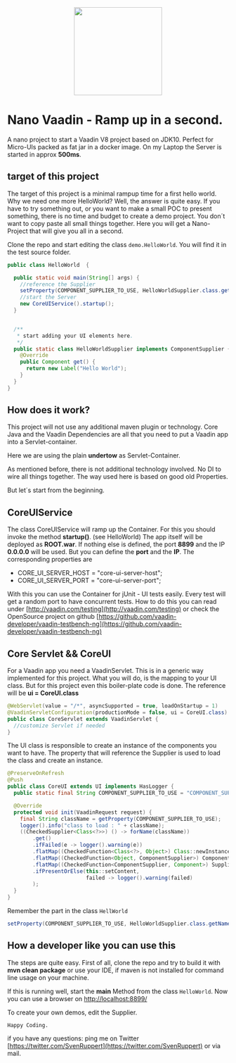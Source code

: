 
<center>
<a href="https://vaadin.com">
 <img src="https://vaadin.com/images/hero-reindeer.svg" width="200" height="200" /></a>
</center>


# Nano Vaadin - Ramp up in a second.
A nano project to start a Vaadin V8 project based on JDK10. 
Perfect for Micro-UIs packed as fat jar in a docker image.
On my Laptop the Server is started in approx **500ms**.

## target of this project
The target of this project is a minimal rampup time for a first hello world.
Why we need one more HelloWorld? Well, the answer is quite easy. 
If you have to try something out, or you want to make a small POC to present something,
there is no time and budget to create a demo project.
You don´t want to copy paste all small things together.
Here you will get a Nano-Project that will give you all in a second.

Clone the repo and start editing the class ```demo.HelloWorld```. 
You will find it in the test source folder.

````java
public class HelloWorld  {

  public static void main(String[] args) {
    //reference the Supplier
    setProperty(COMPONENT_SUPPLIER_TO_USE, HelloWorldSupplier.class.getName());
    //start the Server
    new CoreUIService().startup();
  }


  /**
   * start adding your UI elements here.
   */
  public static class HelloWorldSupplier implements ComponentSupplier {
    @Override
    public Component get() {
      return new Label("Hello World");
    }
  }
}
````

## How does it work?
This project will not use any additional maven plugin or technology.
Core Java and the Vaadin Dependencies are all that you need to put 
a Vaadin app into a Servlet-container.

Here we are using the plain **undertow** as Servlet-Container.

As mentioned before, there is not additional technology involved.
No DI to wire all things together. The way used here is based on good old Properties.

But let´s start from the beginning.

## CoreUIService
The class CoreUIService will ramp up the Container. For this you should invoke the 
method **startup()**. (see HelloWorld)
The app itself will be deployed as **ROOT.war**.
If nothing else is defined, the port **8899** and the IP **0.0.0.0** will be used.
But you can define the **port** and the **IP**. The corresponding 
properties are
 * CORE_UI_SERVER_HOST = "core-ui-server-host";
 * CORE_UI_SERVER_PORT = "core-ui-server-port";

With this you can use the Container for jUnit - UI tests easily. 
Every test will get a random port to have concurrent tests.
How to do this you can read under [http://vaadin.com/testing](http://vaadin.com/testing)
or check the OpenSource project 
on github [https://github.com/vaadin-developer/vaadin-testbench-ng](https://github.com/vaadin-developer/vaadin-testbench-ng)

## Core Servlet && CoreUI
For a Vaadin app you need a VaadinServlet. This is in a generic way implemented for this project.
What you will do, is the mapping to your UI class. But for this project even this boiler-plate code is done.
The reference will be **ui = CoreUI.class**

```java
@WebServlet(value = "/*", asyncSupported = true, loadOnStartup = 1)
@VaadinServletConfiguration(productionMode = false, ui = CoreUI.class)
public class CoreServlet extends VaadinServlet {
  //customize Servlet if needed
}
```

The UI class is responsible to create an instance of the components you want to have.
The property that will reference the Supplier<Compinent> is used to load the class and create an instance.

```java
@PreserveOnRefresh
@Push
public class CoreUI extends UI implements HasLogger {
  public static final String COMPONENT_SUPPLIER_TO_USE = "COMPONENT_SUPPLIER_TO_USE";

  @Override
  protected void init(VaadinRequest request) {
    final String className = getProperty(COMPONENT_SUPPLIER_TO_USE);
    logger().info("class to load : " + className);
    ((CheckedSupplier<Class<?>>) () -> forName(className))
        .get()
        .ifFailed(e -> logger().warning(e))
        .flatMap((CheckedFunction<Class<?>, Object>) Class::newInstance)
        .flatMap((CheckedFunction<Object, ComponentSupplier>) ComponentSupplier.class::cast)
        .flatMap((CheckedFunction<ComponentSupplier, Component>) Supplier::get)
        .ifPresentOrElse(this::setContent,
                         failed -> logger().warning(failed)
        );
  }
}
```

Remember the part in the class ```HellWorld``` 

```java
setProperty(COMPONENT_SUPPLIER_TO_USE, HelloWorldSupplier.class.getName());
```

## How a developer like you can use this
The steps are quite easy. First of all, clone the repo and try to build it with **mvn clean package**
or use your IDE, if maven is not installed for command line usage on your machine.

If this is running well, start the **main** Method from the class ```HelloWorld```.
Now you can use a browser on [http://localhost:8899/](http://localhost:8899/)

To create your own demos, edit the Supplier.


```Happy Coding.```

if you have any questions: ping me on Twitter [https://twitter.com/SvenRuppert](https://twitter.com/SvenRuppert)
or via mail.
